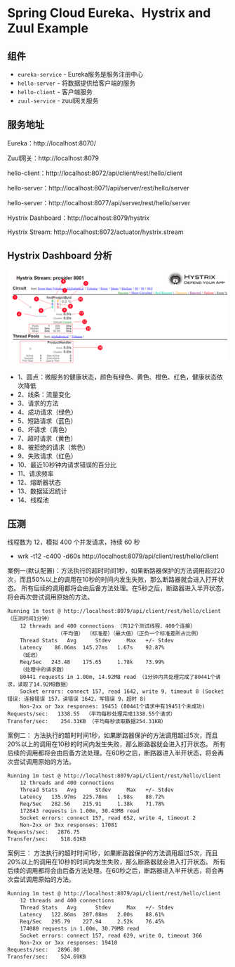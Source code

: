 # Spring Cloud Eureka、Hystrix and Zuul Example

## 组件
- `eureka-service` - Eureka服务是服务注册中心
- `hello-server` - 将数据提供给客户端的服务
- `hello-client` - 客户端服务
- `zuul-service` - zuul网关服务

## 服务地址
Eureka：http://localhost:8070/

Zuul网关：http://localhost:8079

hello-client：http://localhost:8072/api/client/rest/hello/client

hello-server：http://localhost:8071/api/server/rest/hello/server

hello-server：http://localhost:8077/api/server/rest/hello/server

Hystrix Dashboard：http://localhost:8079/hystrix

Hystrix Stream: http://localhost:8072/actuator/hystrix.stream

## Hystrix Dashboard 分析
![img.png](img.png)

- 1、圆点：微服务的健康状态，颜色有绿色、黄色、橙色、红色，健康状态依次降低
- 2、线条：流量变化 
- 3、请求的方法 
- 4、成功请求（绿色）
- 5、短路请求（蓝色） 
- 6、坏请求（青色）
- 7、超时请求（黄色）
- 8、被拒绝的请求（紫色）
- 9、失败请求（红色）
- 10、最近10秒钟内请求错误的百分比 
- 11、请求频率 
- 12、熔断器状态 
- 13、数据延迟统计 
- 14、线程池

## 压测
线程数为 12，模拟 400 个并发请求，持续 60 秒
- wrk -t12 -c400 -d60s http://localhost:8079/api/client/rest/hello/client  


案例一(默认配置)：方法执行的超时时间1秒，如果断路器保护的方法调用超过20次，而且50%以上的调用在10秒的时间内发生失败，那么断路器就会进入打开状态。
所有后续的调用都将会由后备方法处理。在5秒之后，断路器进入半开状态，将会再次尝试调用原始的方法。
```shell
Running 1m test @ http://localhost:8079/api/client/rest/hello/client （压测时间1分钟）
    12 threads and 400 connections （共12个测试线程，400个连接）
                （平均值） （标准差）（最大值）（正负一个标准差所占比例）
    Thread Stats   Avg      Stdev     Max   +/- Stdev
    Latency    86.06ms  145.27ms   1.67s    92.87%
    （延迟）
    Req/Sec   243.48    175.65     1.78k    73.99%
    （处理中的请求数）
    80441 requests in 1.00m, 14.92MB read （1分钟内共处理完成了80441个请求，读取了14.92MB数据）
    Socket errors: connect 157, read 1642, write 9, timeout 8 (Socket错误: 连接错误 157，读错误 1642，写错误 9，超时 8)
    Non-2xx or 3xx responses: 19451 (80441个请求中有19451个未成功)
Requests/sec:   1338.55  （平均每秒处理完成1338.55个请求）
Transfer/sec:    254.31KB （平均每秒读取数据254.31KB）
```

案例二：
方法执行的超时时间1秒，如果断路器保护的方法调用超过5次，而且20%以上的调用在10秒的时间内发生失败，那么断路器就会进入打开状态。
所有后续的调用都将会由后备方法处理。在60秒之后，断路器进入半开状态，将会再次尝试调用原始的方法。
```shell
Running 1m test @ http://localhost:8079/api/client/rest/hello/client
    12 threads and 400 connections
    Thread Stats   Avg      Stdev     Max   +/- Stdev
    Latency   135.97ms  225.78ms   1.98s    88.72%
    Req/Sec   282.56    215.91     1.38k    71.78%
    172843 requests in 1.00m, 30.43MB read
    Socket errors: connect 157, read 652, write 4, timeout 2
    Non-2xx or 3xx responses: 17081
Requests/sec:   2876.75
Transfer/sec:    518.61KB
```

案例三：
方法执行的超时时间1秒，如果断路器保护的方法调用超过5次，而且20%以上的调用在10秒的时间内发生失败，那么断路器就会进入打开状态。
所有后续的调用都将会由后备方法处理。在60秒之后，断路器进入半开状态，将会再次尝试调用原始的方法。
```shell
Running 1m test @ http://localhost:8079/api/client/rest/hello/client
    12 threads and 400 connections
    Thread Stats   Avg      Stdev     Max   +/- Stdev
    Latency   122.86ms  207.08ms   2.00s    88.61%
    Req/Sec   295.79    227.94     2.52k    76.45%
    174080 requests in 1.00m, 30.79MB read
    Socket errors: connect 157, read 629, write 0, timeout 366
    Non-2xx or 3xx responses: 19410
Requests/sec:   2896.80
Transfer/sec:    524.69KB
```


